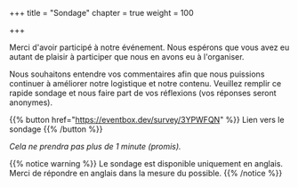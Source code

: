 +++
title = "Sondage"
chapter = true
weight = 100

+++

Merci d'avoir participé à notre événement. Nous espérons que vous avez eu autant de plaisir à participer que nous en avons eu à l'organiser.

Nous souhaitons entendre vos commentaires afin que nous puissions continuer à améliorer notre logistique et notre contenu. Veuillez remplir ce rapide sondage et nous faire part de vos réflexions (vos réponses seront anonymes).

{{% button href="https://eventbox.dev/survey/3YPWFQN" %}} Lien vers le sondage {{% /button %}}

*Cela ne prendra pas plus de 1 minute (promis).*

{{% notice warning %}}
Le sondage est disponible uniquement en anglais. Merci de répondre en anglais dans la mesure du possible.
{{% /notice %}}
